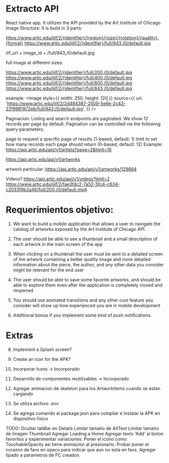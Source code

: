 # Extracto API
React native app. It utilizes the API provided by the Art Institute of Chicago
Image Structure:
It is build in 3 parts:

https://www.artic.edu/iiif/2/{identifier}/{region}/{size}/{rotation}/{quality}.{format}
https://www.artic.edu/iiif/2/{identifier}/full/843,/0/default.jpg

iiif_url + image_id + /full/843,/0/default.jpg

full image at different sizes:

https://www.artic.edu/iiif/2/{identifier}/full/200,/0/default.jpg
https://www.artic.edu/iiif/2/{identifier}/full/400,/0/default.jpg
https://www.artic.edu/iiif/2/{identifier}/full/600,/0/default.jpg
https://www.artic.edu/iiif/2/{identifier}/full/843,/0/default.jpg



example:
<Image
        style={{    width: 250,
            height: 120,}}
        source={{
          uri: 'https://www.artic.edu/iiif/2/2d484387-2509-5e8e-2c43-22f9981972eb/full/843,/0/default.jpg',
        }}
      />

Paginacion:
Listing and search endpoints are paginated. We show 12 records per page by default. Pagination can be controlled via the following query parameters:

page to request a specific page of results (1-based, default: 1)
limit to set how many records each page should return (0-based, default: 12)
Example: https://api.artic.edu/api/v1/artists?page=2&limit=10



https://api.artic.edu/api/v1/artworks

artwork particular: https://api.artic.edu/api/v1/artworks/129884


Videos?  https://api.artic.edu/api/v1/videos?limit=2
https://www.artic.edu/iiif/2/fae3fdc2-7a52-5fc4-c634-c2033f9b2a46/full/200,/0/default.mp4



# Requerimientos objetivo:

1) We want to build a mobile application that allows a user to navigate the catalog of artworks exposed by the Art Institute of Chicago API.

2) The user should be able to see a thumbnail and a small description of each artwork in the main screen of the app

3) When clicking on a thumbnail the user must be sent to a detailed screen of the artwork containing a better quality image and more detailed information about the  piece, the author, and any other data you consider might be relevant for the end user

4) The user should be able to save some favorite artworks, and should be able to explore them even after the application is completely closed and reopened

5) You should use animated transitions and any other cool feature you consider will show up how experienced you are in mobile development

6) Additional bonus if you implement some kind of push notifications.

# Extras


8) Implement a Splash screen?

9) Create an icon for the APK?

11) Incorporar Icons -> Incorporado

12) Desarrollo de componentes reutilizables -> Incorporado

13) Agregar animacion de skeleton para los ArtworkItems cuando se estan cargando

14) Se utiliza archivo .env

15) Se agrega comando al package.json para compilar e instalar la APK en dispositivo fisico

TODO:
Ocultar tabBar en Details
Limitar tamaño de AltText
Limitar tamaño de Imagen Thumbnail
Agregar Loading a Home
Agregar texto 'Add' al boton favoritos y experimentar variaciones. Poner el icono como TouchableOpacity asi tiene animacion al presionarlo.
Probar poner el corazon de favs en opaco para indicar que aun no esta en favs.
Agregar tipado a parametros de FC creados


